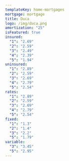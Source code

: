 ```yaml
---
templateKey: home-mortgages
mortgage: mortgage
title: Duca
logo: /img/duca.png
amortization: "25"
isFeatured: true
insured:
  "1": "2.69"
  "2": "2.59"
  "3": "2.49"
  "4": "2.39"
  "5": "1.94"
uninsured:
  "1": "2.89"
  "2": "2.59"
  "3": "2.69"
  "4": "2.79"
  "5": "2.54"
rates:
  "1": "2.89"
  "2": "2.59"
  "3": "2.69"
  "4": "2.79"
  "5": "2.54"
fixed:
  "1": "1.3"
  "2": "1.4"
  "3": "2.2"
  "5": "1.79"
variable:
  "3": "3.45"
  "5": "2.95"
---
```

